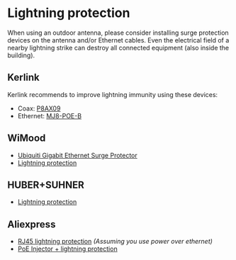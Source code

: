 # Lightning protection

When using an outdoor antenna, please consider installing surge protection devices on the antenna and/or Ethernet cables. Even the electrical field of a nearby lightning strike can destroy all connected equipment (also inside the building).

## Kerlink

Kerlink recommends to improve lightning immunity using these devices:

* Coax: [P8AX09](http://www.citel.fr/en/produit/citel-radiocommunication-surge-protectors/citel-coaxial-gdt/gamme-coaxial-P8AX/p8ax09-nmf.html)
* Ethernet: [MJ8-POE-B](http://www.citel.fr/en/produit/citel-surge-protector-for-dataline-network/poe-surge-protector/surge-protectors-MJ8-POE/mj8-poe-b.html)

## WiMood

* [Ubiquiti Gigabit Ethernet Surge Protector](http://www.wimoodshop.nl/product/613/Ubiquiti-Gigabit-Ethernet-Surge-Protector)
* [Lightning protection](http://www.wimoodshop.nl/product/82/Bliksembeveiliging-tot-2,4-GHz)

## HUBER+SUHNER

* [Lightning protection](http://www.hubersuhner.com/en/lightningprotection)

## Aliexpress

* [RJ45 lightning protection](http://www.aliexpress.com/item/1-10pcs-RJ45-Ethernet-Network-Surge-Protector-Lightning-Arrester-SPD-Device-10KA/32384571796.html) _(Assuming you use power over ethernet)_
* [PoE Injector + lightning protection](http://www.aliexpress.com/item/Hi-Power-60W-10-100-1000M-Gigabyte-POE-Injector-AC100-240V-Midspan4-5-7-8-for/32596142073.html?spm=2114.10010108.1000010.3.7dSlHv)